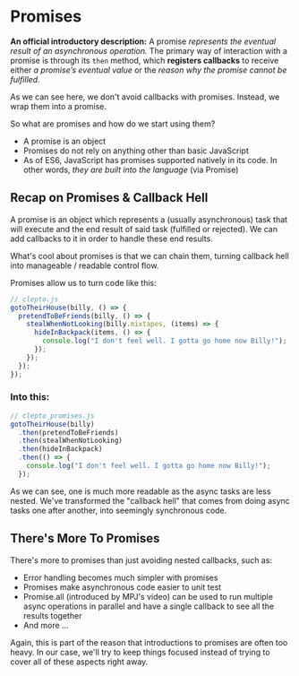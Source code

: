 # Promises
**An official introductory description:** A promise *represents the eventual result of an asynchronous operation.* The primary way of interaction with a promise is through its ```then``` method, which **registers callbacks** to receive either *a promise’s eventual value* or the *reason why the promise cannot be fulfilled.*

As we can see here, we don't avoid callbacks with promises. Instead, we wrap them into a promise.

So what are promises and how do we start using them?
* A promise is an object
* Promises do not rely on anything other than basic JavaScript
* As of ES6, JavaScript has promises supported natively in its code. In other words, *they are built into the language* (via Promise)

## Recap on Promises & Callback Hell
A promise is an object which represents a (usually asynchronous) task that will execute and the end result of said task (fulfilled or rejected). We can add callbacks to it in order to handle these end results.

What's cool about promises is that we can chain them, turning callback hell into manageable / readable control flow.

Promises allow us to turn code like this:
```javascript
// clepto.js
gotoTheirHouse(billy, () => {
  pretendToBeFriends(billy, () => {
    stealWhenNotLooking(billy.mixtapes, (items) => {
      hideInBackpack(items, () => {
        console.log("I don't feel well. I gotta go home now Billy!");
      });
    });
  });
});
```
### Into this:
```javascript
// clepto_promises.js
gotoTheirHouse(billy)
  .then(pretendToBeFriends)
  .then(stealWhenNotLooking)
  .then(hideInBackpack)
  .then(() => {
    console.log("I don't feel well. I gotta go home now Billy!");
  });
```
As we can see, one is much more readable as the async tasks are less nested. We've transformed the "callback hell" that comes from doing async tasks one after another, into seemingly synchronous code.
## There's More To Promises
There's more to promises than just avoiding nested callbacks, such as:
* Error handling becomes much simpler with promises
* Promises make asynchronous code easier to unit test
* Promise.all (introduced by MPJ's video) can be used to run multiple async operations in parallel and have a single callback to see all the results together
* And more ...

Again, this is part of the reason that introductions to promises are often too heavy. In our case, we'll try to keep things focused instead of trying to cover all of these aspects right away.

